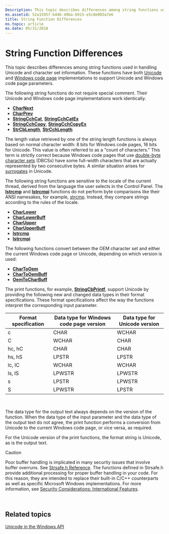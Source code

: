 ```yaml
---
Description: This topic describes differences among string functions used in handling Unicode and character set information. These functions have both Unicode and Windows code page implementations to support Unicode and Windows code page parameters.
ms.assetid: 52a15957-b44b-49ba-b915-e5c8e003a7e6
title: String Function Differences
ms.topic: article
ms.date: 05/31/2018
---
```


# String Function Differences

This topic describes differences among string functions used in handling Unicode and character set information. These functions have both [Unicode](unicode.md) and [Windows code page](code-pages.md) implementations to support Unicode and Windows code page parameters.

The following string functions do not require special comment. Their Unicode and Windows code page implementations work identically.

-   [**CharNext**](https://msdn.microsoft.com/library/ms647469(v=VS.85).aspx)
-   [**CharPrev**](https://msdn.microsoft.com/library/ms647471(v=VS.85).aspx)
-   [**StringCchCat**](https://msdn.microsoft.com/library/ms647518(v=VS.85).aspx), [**StringCchCatEx**](https://msdn.microsoft.com/library/ms647520(v=VS.85).aspx)
-   [**StringCchCopy**](https://msdn.microsoft.com/library/ms647527(v=VS.85).aspx), [**StringCchCopyEx**](https://msdn.microsoft.com/library/ms647529(v=VS.85).aspx)
-   [**StrCbLength**](https://msdn.microsoft.com/library/ms647509(v=VS.85).aspx), [**StrCchLength**](https://msdn.microsoft.com/library/ms647539(v=VS.85).aspx)

The length value retrieved by one of the string length functions is always based on normal character width: 8 bits for Windows code pages, 16 bits for Unicode. This value is often referred to as a "count of characters." This term is strictly correct because Windows code pages that use [double-byte character sets](double-byte-character-sets.md) (DBCSs) have some full-width characters that are actually represented by two consecutive bytes. A similar situation arises for [surrogates](surrogates-and-supplementary-characters.md) in Unicode.

The following string functions are sensitive to the locale of the current thread, derived from the language the user selects in the Control Panel. The [**lstrcmp**](https://msdn.microsoft.com/library/ms647488(v=VS.85).aspx) and [**lstrcmpi**](https://msdn.microsoft.com/library/ms647489(v=VS.85).aspx) functions do not perform byte comparisons like their ANSI namesakes, for example, [strcmp](http://msdn.microsoft.com/en-us/library/e0z9k731.aspx). Instead, they compare strings according to the rules of the locale.

-   [**CharLower**](https://msdn.microsoft.com/library/ms647467(v=VS.85).aspx)
-   [**CharLowerBuff**](https://msdn.microsoft.com/library/ms647468(v=VS.85).aspx)
-   [**CharUpper**](https://msdn.microsoft.com/library/ms647474(v=VS.85).aspx)
-   [**CharUpperBuff**](https://msdn.microsoft.com/library/ms647475(v=VS.85).aspx)
-   [**lstrcmp**](https://msdn.microsoft.com/library/ms647488(v=VS.85).aspx)
-   [**lstrcmpi**](https://msdn.microsoft.com/library/ms647489(v=VS.85).aspx)

The following functions convert between the OEM character set and either the current Windows code page or Unicode, depending on which version is used:

-   [**CharToOem**](https://msdn.microsoft.com/library/ms647473(v=VS.85).aspx)
-   [**CharToOemBuff**](https://msdn.microsoft.com/library/Dd319646(v=VS.85).aspx)
-   [**OemToCharBuff**](https://msdn.microsoft.com/library/ms647494(v=VS.85).aspx)

The print functions, for example, [**StringCbPrintf**](https://msdn.microsoft.com/library/ms647510(v=VS.85).aspx), support Unicode by providing the following new and changed data types in their format specifications. These format specifications affect the way the functions interpret the corresponding input parameter.



| Format specification | Data type for Windows code page version | Data type for Unicode version |
|----------------------|-----------------------------------------|-------------------------------|
| c                    | CHAR                                    | WCHAR                         |
| C                    | WCHAR                                   | CHAR                          |
| hc, hC               | CHAR                                    | CHAR                          |
| hs, hS               | LPSTR                                   | LPSTR                         |
| lc, lC               | WCHAR                                   | WCHAR                         |
| ls, lS               | LPWSTR                                  | LPWSTR                        |
| s                    | LPSTR                                   | LPWSTR                        |
| S                    | LPWSTR                                  | LPSTR                         |



 

The data type for the output text always depends on the version of the function. When the data type of the input parameter and the data type of the output text do not agree, the print function performs a conversion from Unicode to the current Windows code page, or vice versa, as required.

For the Unicode version of the print functions, the format string is Unicode, as is the output text.

> [!Caution]  
> Poor buffer handling is implicated in many security issues that involve buffer overruns. See [Strsafe.h Reference](https://msdn.microsoft.com/library/ms647466(v=VS.85).aspx). The functions defined in Strsafe.h provide additional processing for proper buffer handling in your code. For this reason, they are intended to replace their built-in C/C++ counterparts as well as specific Microsoft Windows implementations. For more information, see [Security Considerations: International Features](security-considerations--international-features.md).

 

## Related topics

<dl> <dt>

[Unicode in the Windows API](unicode-in-the-windows-api.md)
</dt> </dl>

 

 



